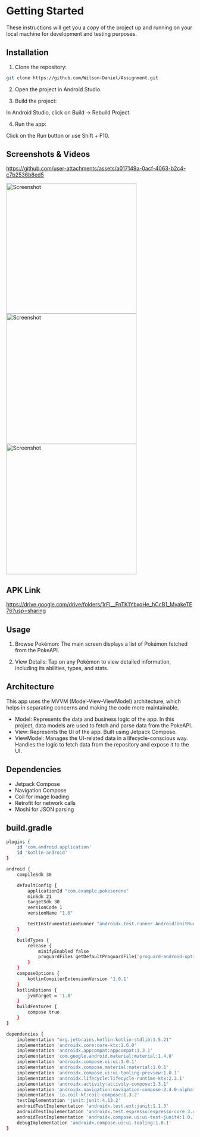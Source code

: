 
# Getting Started

These instructions will get you a copy of the project up and running on your local machine for development and testing purposes.

## Installation
1. Clone the repository:
```bash
git clone https://github.com/Wilson-Daniel/Assignment.git
```

2. Open the project in Android Studio.

3. Build the project:

In Android Studio, click on Build -> Rebuild Project.

4. Run the app:

Click on the Run button or use Shift + F10.

## Screenshots & Videos

https://github.com/user-attachments/assets/a017149a-0acf-4063-b2c4-c7b2536b8ed5

<img src="https://github.com/user-attachments/assets/0a840513-14db-4cc3-af2a-39d466775c25" alt="Screenshot" width="350"/>
<img src="https://github.com/user-attachments/assets/fe380524-418d-4442-9de4-4fb7b70339f1" alt="Screenshot" width="350"/>
<img src="https://github.com/user-attachments/assets/b2b888c6-fe19-4ab6-9397-a592c667fcd6" alt="Screenshot" width="350"/>

## APK Link
https://drive.google.com/drive/folders/1rFl__FnTK1YbxoHe_hCcB1_MvakeTE76?usp=sharing


## Usage
1. Browse Pokémon:
The main screen displays a list of Pokémon fetched from the PokeAPI.

2. View Details:
Tap on any Pokémon to view detailed information, including its abilities, types, and stats.


## Architecture
This app uses the MVVM (Model-View-ViewModel) architecture, which helps in separating concerns and making the code more maintainable.

- Model: Represents the data and business logic of the app. In this project, data models are used to fetch and parse data from the PokeAPI.
- View: Represents the UI of the app. Built using Jetpack Compose.
- ViewModel: Manages the UI-related data in a lifecycle-conscious way. Handles the logic to fetch data from the repository and expose it to the UI.


## Dependencies
- Jetpack Compose
- Navigation Compose
- Coil for image loading
- Retrofit for network calls
- Moshi for JSON parsing

## build.gradle
```bash
plugins {
    id 'com.android.application'
    id 'kotlin-android'
}

android {
    compileSdk 30

    defaultConfig {
        applicationId "com.example.pokeserene"
        minSdk 21
        targetSdk 30
        versionCode 1
        versionName "1.0"

        testInstrumentationRunner "androidx.test.runner.AndroidJUnitRunner"
    }

    buildTypes {
        release {
            minifyEnabled false
            proguardFiles getDefaultProguardFile('proguard-android-optimize.txt'), 'proguard-rules.pro'
        }
    }
    composeOptions {
        kotlinCompilerExtensionVersion '1.0.1'
    }
    kotlinOptions {
        jvmTarget = '1.8'
    }
    buildFeatures {
        compose true
    }
}

dependencies {
    implementation "org.jetbrains.kotlin:kotlin-stdlib:1.5.21"
    implementation 'androidx.core:core-ktx:1.6.0'
    implementation 'androidx.appcompat:appcompat:1.3.1'
    implementation 'com.google.android.material:material:1.4.0'
    implementation 'androidx.compose.ui:ui:1.0.1'
    implementation 'androidx.compose.material:material:1.0.1'
    implementation 'androidx.compose.ui:ui-tooling-preview:1.0.1'
    implementation 'androidx.lifecycle:lifecycle-runtime-ktx:2.3.1'
    implementation 'androidx.activity:activity-compose:1.3.1'
    implementation 'androidx.navigation:navigation-compose:2.4.0-alpha10'
    implementation 'io.coil-kt:coil-compose:1.3.2'
    testImplementation 'junit:junit:4.13.2'
    androidTestImplementation 'androidx.test.ext:junit:1.1.3'
    androidTestImplementation 'androidx.test.espresso:espresso-core:3.4.0'
    androidTestImplementation 'androidx.compose.ui:ui-test-junit4:1.0.1'
    debugImplementation 'androidx.compose.ui:ui-tooling:1.0.1'
}

```


